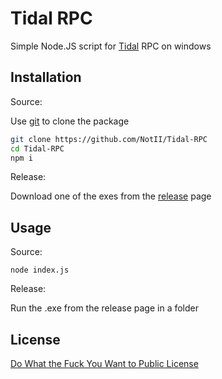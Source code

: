 # Tidal RPC
Simple Node.JS script for [Tidal](https://tidal.com/) RPC on windows

## Installation
Source:

Use [git](https://git-scm.com/) to clone the package

```bash
git clone https://github.com/NotII/Tidal-RPC
cd Tidal-RPC
npm i
```
Release: 

Download one of the exes from the [release](https://github.com/NotII/Tidal-RPC/releases/tag/v1.1) page

## Usage
Source:

```
node index.js
```

Release:

Run the .exe from the release page in a folder 

## License
[Do What the Fuck You Want to Public License](http://www.wtfpl.net/)
